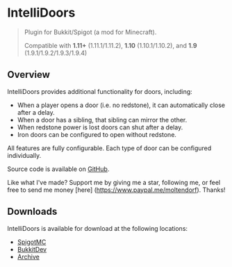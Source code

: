 IntelliDoors
============

> Plugin for Bukkit/Spigot (a mod for Minecraft).
>
> Compatible with **1.11+** (1.11.1/1.11.2), **1.10** (1.10.1/1.10.2), and **1.9** (1.9.1/1.9.2/1.9.3/1.9.4)

## Overview

IntelliDoors provides additional functionality for doors, including:

  - When a player opens a door (i.e. no redstone), it can automatically close after a delay.
  - When a door has a sibling, that sibling can mirror the other.
  - When redstone power is lost doors can shut after a delay.
  - Iron doors can be configured to open without redstone.

All features are fully configurable. Each type of door can be configured individually.

Source code is available on [GitHub](https://github.com/moltendorf/IntelliDoors).

Like what I've made? Support me by giving me a star, following me, or feel free to send me money [here]
(https://www.paypal.me/moltendorf). Thanks!

## Downloads

IntelliDoors is available for download at the following locations:

  - [SpigotMC](https://www.spigotmc.org/resources/intellidoors.24301/)
  - [BukkitDev](http://dev.bukkit.org/bukkit-plugins/intellidoors/)
  - [Archive](https://share.moltendorf.net/Projects/Bukkit/IntelliDoors/)
